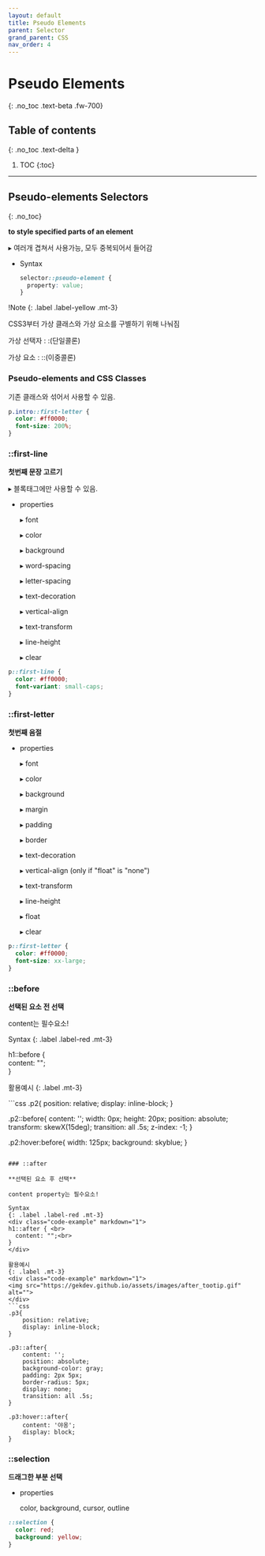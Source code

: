 ```yaml
---
layout: default
title: Pseudo Elements
parent: Selector
grand_parent: CSS
nav_order: 4
---
```


# Pseudo Elements
{: .no_toc .text-beta .fw-700}

## Table of contents
{: .no_toc .text-delta }

1. TOC
{:toc}

---

## Pseudo-elements Selectors
{: .no_toc}

**to style specified parts of an element**

&#9656; 여러개 겹쳐서 사용가능, 모두 중복되어서 들어감

* Syntax

    ```css
    selector::pseudo-element {
      property: value;
    }
    ```

!Note
{: .label .label-yellow .mt-3}
<div class="code-example" markdown="1">

CSS3부터 가상 클래스와 가상 요소를 구별하기 위해 나눠짐

가상 선택자 : :(단일콜론)

가상 요소 : ::(이중콜론)
</div>

### Pseudo-elements and CSS Classes

기존 클래스와 섞어서 사용할 수 있음.

```css
p.intro::first-letter {
  color: #ff0000;
  font-size: 200%;
}
```

### ::first-line

**첫번째 문장 고르기**

&#9656; 블록태그에만 사용할 수 있음.

* properties

    &#9656; font 
    
    &#9656; color 
    
    &#9656; background 
    
    &#9656; word-spacing
    
    &#9656; letter-spacing
    
    &#9656; text-decoration
    
    &#9656; vertical-align
    
    &#9656; text-transform
    
    &#9656; line-height
    
    &#9656; clear

```css
p::first-line {
  color: #ff0000;
  font-variant: small-caps;
}
```

### ::first-letter 

**첫번째 음절**

* properties

    &#9656; font 
    
    &#9656; color  
    
    &#9656; background 
    
    &#9656; margin 
    
    &#9656; padding 
    
    &#9656; border 
    
    &#9656; text-decoration
    
    &#9656; vertical-align (only if "float" is "none")
    
    &#9656; text-transform
    
    &#9656; line-height
    
    &#9656; float
    
    &#9656; clear

```css
p::first-letter {
  color: #ff0000;
  font-size: xx-large;
}
```

### ::before

**선택된 요소 전 선택**

content는 필수요소!

Syntax
{: .label .label-red .mt-3}
<div class="code-example" markdown="1">
h1::before { <br>
  content: "";<br>
}
</div>

활용예시
{: .label .mt-3}
<div class="code-example" markdown="1">
<img src="https://gekdev.github.io/assets/images/before_highlight.gif" alt="">
</div>
```css
.p2{
    position: relative;
    display: inline-block;
}

.p2::before{
    content: '';
    width: 0px; 
    height: 20px;
    position: absolute;
    transform: skewX(15deg); 
    transition: all .5s;
    z-index: -1;
}

.p2:hover:before{
    width: 125px;
    background: skyblue;
}
```

### ::after

**선택된 요소 후 선택**

content property는 필수요소!

Syntax
{: .label .label-red .mt-3}
<div class="code-example" markdown="1">
h1::after { <br>
  content: "";<br>
}
</div>

활용예시
{: .label .mt-3}
<div class="code-example" markdown="1">
<img src="https://gekdev.github.io/assets/images/after_tootip.gif" alt="">
</div>
```css
.p3{
    position: relative;
    display: inline-block;
}

.p3::after{
    content: '';
    position: absolute;
    background-color: gray;
    padding: 2px 5px;
    border-radius: 5px;
    display: none;
    transition: all .5s;
}

.p3:hover::after{
    content: '야옹';
    display: block;
}
```

### ::selection

**드래그한 부분 선택**

* properties

    color, background, cursor, outline

```css
::selection {
  color: red;
  background: yellow;
}
```
